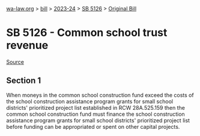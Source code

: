 [wa-law.org](/) > [bill](/bill/) > [2023-24](/bill/2023-24/) > [SB 5126](/bill/2023-24/sb/5126/) > [Original Bill](/bill/2023-24/sb/5126/1/)

# SB 5126 - Common school trust revenue

[Source](http://lawfilesext.leg.wa.gov/biennium/2023-24/Pdf/Bills/Senate%20Bills/5126.pdf)

## Section 1
When moneys in the common school construction fund exceed the costs of the school construction assistance program grants for small school districts' prioritized project list established in RCW 28A.525.159 then the common school construction fund must finance the school construction assistance program grants for small school districts' prioritized project list before funding can be appropriated or spent on other capital projects.
